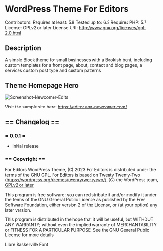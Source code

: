 # WordPress Theme For Editors
Contributors: 
Requires at least: 5.8
Tested up to: 6.2
Requires PHP: 5.7
License: GPLv2 or later
License URI: http://www.gnu.org/licenses/gpl-2.0.html

## Description

A simple Block theme for small businesses with a Bookish bent, including custom templates for a front page, about, contact and blog pages, a services custom post type and custom patterns

## Theme Homepage Hero
![Screenshot-Newcomer-Edits](https://github.com/a-newcomer/editors-site-wp-blocks/assets/30941638/5ef28108-fb51-4511-950c-f4a643c3ae71)

Visit the sample site here: https://editor.ann-newcomer.com/

## == Changelog ==

### = 0.0.1 =
* Initial release

### == Copyright ==

For Editors WordPress Theme, (C) 2023 
For Editors is distributed under the terms of the GNU GPL.
For Editors is based on Twenty Twenty-Two (https://wordpress.org/themes/twentytwentytwo/), (C) the WordPress team, [GPLv2 or later](http://www.gnu.org/licenses/gpl-2.0.html)

This program is free software: you can redistribute it and/or modify
it under the terms of the GNU General Public License as published by
the Free Software Foundation, either version 2 of the License, or
(at your option) any later version.

This program is distributed in the hope that it will be useful,
but WITHOUT ANY WARRANTY; without even the implied warranty of
MERCHANTABILITY or FITNESS FOR A PARTICULAR PURPOSE. See the
GNU General Public License for more details.


Libre Baskerville Font
